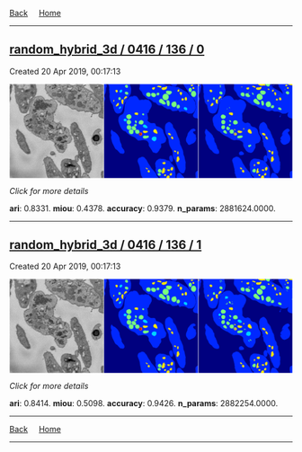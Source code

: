 
[Back](..)&nbsp;&nbsp;&nbsp;&nbsp;&nbsp;[Home](https://leapmanlab.github.io/snapshots)

---

<div class="summary"><a href="0"><h2>random_hybrid_3d / 0416 / 136 / 0</h2></a><p>Created 20 Apr 2019, 00:17:13
</p><a href="0"><img src="0/media/summary.png" align="center"></a><p>
<i>Click for more details</i>
</p></div>

**ari**: 0.8331. **miou**: 0.4378. **accuracy**: 0.9379. **n_params**: 2881624.0000. 

---

<div class="summary"><a href="1"><h2>random_hybrid_3d / 0416 / 136 / 1</h2></a><p>Created 20 Apr 2019, 00:17:13
</p><a href="1"><img src="1/media/summary.png" align="center"></a><p>
<i>Click for more details</i>
</p></div>

**ari**: 0.8414. **miou**: 0.5098. **accuracy**: 0.9426. **n_params**: 2882254.0000. 

---

[Back](..)&nbsp;&nbsp;&nbsp;&nbsp;&nbsp;[Home](https://leapmanlab.github.io/snapshots)

---
